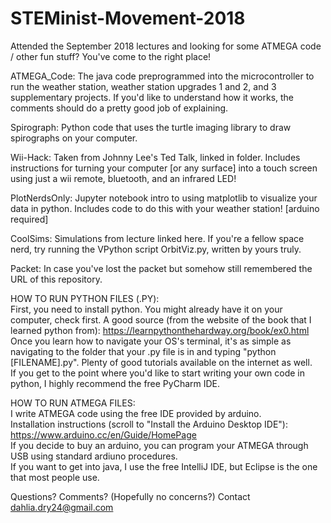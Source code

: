 # STEMinist-Movement-2018
Attended the September 2018 lectures and looking for some ATMEGA code / other fun stuff? You've come to the right place!

ATMEGA_Code: The java code preprogrammed into the microcontroller to run the weather station, weather station upgrades 1 and 2, and 3 supplementary projects.  If you'd like to understand how it works, the comments should do a pretty good job of explaining.

Spirograph: Python code that uses the turtle imaging library to draw spirographs on your computer.  

Wii-Hack: Taken from Johnny Lee's Ted Talk, linked in folder.  Includes instructions for turning your computer [or any surface] into a touch screen using just a wii remote, bluetooth, and an infrared LED!

PlotNerdsOnly: Jupyter notebook intro to using matplotlib to visualize your data in python.  Includes code to do this with your weather station! [arduino required]

CoolSims: Simulations from lecture linked here.  If you're a fellow space nerd, try running the VPython script OrbitViz.py, written by yours truly.

Packet: In case you've lost the packet but somehow still remembered the URL of this repository.

HOW TO RUN PYTHON FILES (.PY):                                                                                    
First, you need to install python.  You might already have it on your computer, check first.
A good source (from the website of the book that I learned python from): https://learnpythonthehardway.org/book/ex0.html  
Once you learn how to navigate your OS's terminal, it's as simple as navigating to the folder that your .py file is in and typing "python [FILENAME].py".  Plenty of good tutorials available on the internet as well.                           
If you get to the point where you'd like to start writing your own code in python, I highly recommend the free PyCharm IDE.

HOW TO RUN ATMEGA FILES:                                                                                               
I write ATMEGA code using the free IDE provided by arduino.                                                               
Installation instructions (scroll to "Install the Arduino Desktop IDE"): https://www.arduino.cc/en/Guide/HomePage            
If you decide to buy an arduino, you can program your ATMEGA through USB using standard ardiuno procedures.                   
If you want to get into java, I use the free IntelliJ IDE, but Eclipse is the one that most people use.                       


Questions? Comments? (Hopefully no concerns?) Contact dahlia.dry24@gmail.com
